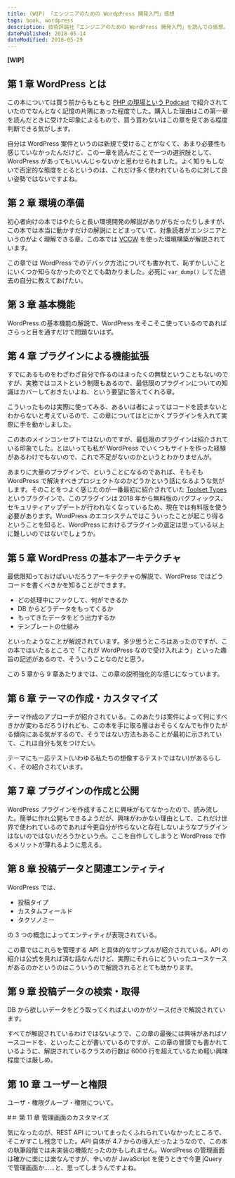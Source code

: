 ```yaml
---
title: (WIP) 「エンジニアのための WordpPress 開発入門」感想
tags: book, wordpress
description: 技術評論社「エンジニアのための WordPress 開発入門」を読んでの感想。
datePublished: 2018-05-14
dateModified: 2018-05-29
---
```


**[WIP]**

## 第 1 章 WordPress とは

この本については買う前からもともと [PHP の現場という Podcast](https://php-genba.shin1x1.com/) で紹介されていたのでなんとなく記憶の片隅にあった程度でした。購入した理由はこの第一章を読んだときに受けた印象によるもので、買う買わないはこの章を見てある程度判断できる気がします。

自分は WordPress 案件というのは新規で受けることがなくて、あまり必要性も感じていなかったんだけど、この一章を読んだことで一つの選択肢として、WordPress があってもいいんじゃないかと思わせられました。よく知りもしないで否定的な態度をとるというのは、これだけ多く使われているものに対して良い姿勢ではないですよね。

## 第 2 章 環境の準備

初心者向けの本ではやたらと長い環境開発の解説がありがちだったりしますが、この本では本当に動かすだけの解説にとどまっていて、対象読者がエンジニアというのがよく理解できる章。この本では [VCCW](http://vccw.cc/) を使った環境構築が解説されています。

この章では WordPress でのデバック方法についても書かれて、恥ずかしいことにいくつか知らなかったのでとても助かりました。必死に `var_dump()` してた過去の自分に教えてあげたい。

## 第 3 章 基本機能

WordPress の基本機能の解説で、WordPress をそこそこ使っているのであればさらっと目を通すだけで問題ないはず。

## 第 4 章 プラグインによる機能拡張

すでにあるものをわざわざ自分で作るのはまったくの無駄ということもないのですが、実務ではコストという制限もあるので、最低限のプラグインについての知識はカバーしておきたいよね、という要望に答えてくれる章。

こういったものは実際に使ってみる、あるいは者によってはコードを読まないとわからないと考えているので、この章についてはとにかくプラグインを入れて実際に手を動かしました。

この本のメインコンセプトではないのですが、最低限のプラグインは紹介されている印象でした。とはいっても私が WordPress でいくつもサイトを作った経験があるわけでもないので、これで不足がないのかというとわかりませんが。

あまりに大量のプラグインで、ということになるのであれば、そもそも WordPress で解決すべきプロジェクトなのかどうかという話になるような気がします。そのことをつよく感じたのが一番最初に紹介されていた [Toolset Types](https://wordpress.org/plugins/types/) というプラグインで、このプラグインは 2018 年から無料版のバグフィックス、セキュリティアップデートが行われなくなっているため、現在では有料版を使う必要があります。WordPress のエコシステムではこういったことが起こり得るということを知ると、WordPress におけるプラグインの選定は思っている以上に難しいのではないでしょうか。

## 第 5 章 WordPress の基本アーキテクチャ

最低限知っておけばいいだろうアーキテクチャの解説で、WordPress ではどうコードを書くべきかを知ることができます。

* どの処理中にフックして、何ができるか
* DB からどうデータをもってくるか
* もってきたデータをどう出力するか
* テンプレートの仕組み

といったようなことが解説されています。多少思うところはあったのですが、この本ではいたるところで「これが WordPress なので受け入れよう」といった趣旨の記述があるので、そういうことなのだと思う。

この 5 章から 9 章あたりまでは、この章の説明強化的な感じになっています。

## 第 6 章 テーマの作成・カスタマイズ

テーマ作成のアプローチが紹介されている。このあたりは案件によって何にすべきかが変わるだろうけれども、この本を手に取る層はおそらくなんでも作りたがる傾向にある気がするので、そうではない方法もあることが最初に示されていて、これは自分も気をつけたい。

テーマにも一応テスト(いわゆる私たちの想像するテストではない)があるらしく、その紹介されています。

## 第 7 章 プラグインの作成と公開

WordPress プラグインを作成することに興味がもてなかったので、読み流した。簡単に作れ公開もできるようだが、興味がわかない理由として、これだけ世界で使われているのであれば今更自分が作らないと存在しないようなプラグインはないのではないだろうかという点。ここを自作してしまうと WordPress で作るメリットが薄れるように思える。

## 第 8 章 投稿データと関連エンティティ

WordPress では、

* 投稿タイプ
* カスタムフィールド
* タクソノミー

の 3 つの概念によってエンティティが表現されている。

この章ではこれらを管理する API と具体的なサンプルが紹介されている。API の紹介は公式を見れば済む話なんだけど、実際にそれらにどういったユースケースがあるのかというのはこういうので解説されるととても助かります。

## 第 9 章 投稿データの検索・取得

DB から欲しいデータをどう取ってくればよいのかがソース付きで解説されています。

すべてが解説されているわけではないようで、この章の最後には興味があればソースコードを、といったことが書いているのですが、この章の冒頭でも書かれているように、解説されているクラスの行数は 6000 行を超えているため軽い興味程度では厳しめ。

## 第 10 章 ユーザーと権限

ユーザ・権限グループ・権限について。

#＃ 第 11 章 管理画面のカスタマイズ

気になったのが、REST API についてまったくふれられていなかったところで、そこがすこし残念でした。API 自体が 4.7 からの導入だったようなので、この本の執筆段階では未実装の機能だったのかもしれません。WordPress の管理画面は確かに楽には楽なんですが、辛いのが JavaScript を使うときで今更 jQuery で管理画面か……と、思ってしまうんですよね。
